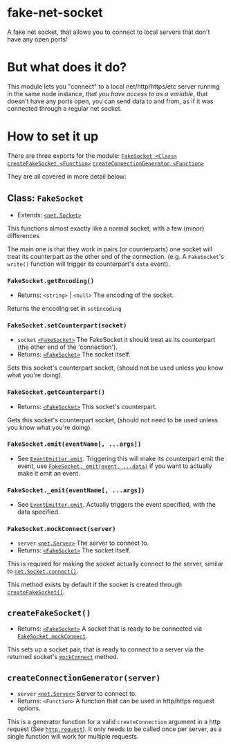 # fake-net-socket
A fake net socket, that allows you to connect to local servers that don't have any open ports!
# But what does it do?
This module lets you "connect" to a local net/http/https/etc server running in the same node instance, *that you have access to as a variable*, that doesn't have any ports open, you can send data to and from, as if it was connected through a regular net socket.
# How to set it up
There are three exports for the module:
[`FakeSocket <Class>`](#class-fakesocket)
[`createFakeSocket <Function>`](#createfakesocket)
[`createConnectionGenerator <Function>`](#createconnectiongenerator)

They are all covered in more detail below:

## Class: `FakeSocket`

* Extends: [`<net.Socket>`](https://nodejs.org/api/net.html#class-netsocket)

This functions almost exactly like a normal socket, with a few (minor) differences

The main one is that they work in pairs (or counterparts) one socket will treat its counterpart as the other end of the connection. (e.g. A `FakeSocket`'s `write()` function will trigger its counterpart's `data` event).

### `FakeSocket.getEncoding()`
* Returns: `<string>` | `<null>` The encoding of the socket.

Returns the encoding set in `setEncoding`

### `FakeSocket.setCounterpart(socket)`
* `socket` [`<FakeSocket>`](#class-fakesocket) The FakeSocket it should treat as its counterpart (the other end of the 'connection').
* Returns: [`<FakeSocket>`](#class-fakesocket) The socket itself.

Sets this socket's counterpart socket, (should not be used unless you know what you're doing).

### `FakeSocket.getCounterpart()`
* Returns: [`<FakeSocket>`](#class-fakesocket) This socket's counterpart.

Gets this socket's counterpart socket, (should not need to be used unless you know what you're doing).

### `FakeSocket.emit(eventName[, ...args])`
* See [`EventEmitter.emit`](https://nodejs.org/api/events.html#emitteremiteventname-args).
Triggering this will make its counterpart emit the event, use [`FakeSocket._emit(event, ...data)`](#fakesocketemiteventname-args-1) if you want to actually make it emit an event.

### `FakeSocket._emit(eventName[, ...args])`
* See [`EventEmitter.emit`](https://nodejs.org/api/events.html#emitteremiteventname-args).
Actually triggers the event specified, with the data specified.

### `FakeSocket.mockConnect(server)`
* `server` [`<net.Server>`](https://nodejs.org/api/net.html#class-netserver) The server to connect to.
* Returns: [`<FakeSocket>`](#class-fakesocket) The socket itself.

This is required for making the socket actually connect to the server, similar to [`net.Socket.connect()`](https://nodejs.org/api/net.html#socketconnect).

This method exists by default if the socket is created through [`createFakeSocket()`](#createfakesockets).

## `createFakeSocket()`
* Returns: [`<FakeSocket>`](#class-fakesocket) A socket that is ready to be connected via [`FakeSocket.mockConnect`](#fakesocketmockconnectserver).

This sets up a socket pair, that is ready to connect to a server via the returned socket's [`mockConnect`](#fakesocketmockconnectserver) method.

## `createConnectionGenerator(server)`
* `server` [`<net.Server>`](https://nodejs.org/api/net.html#class-netserver) Server to connect to. 
* Returns: `<Function>` A function that can be used in http/https request options.

This is a generator function for a valid `createConnection` argument in a http request (See [`http.request`](https://nodejs.org/api/http.html#httprequestoptions-callback)). It only needs to be called once per server, as a single function will work for multiple requests.